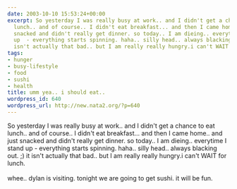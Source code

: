 ```yaml
---
date: 2003-10-10 15:53:24+00:00
excerpt: So yesterday I was really busy at work.. and I didn't get a chance to eat
  lunch.. and of course.. I didn't eat breakfast... and then I came home.. and just
  snacked and didn't really get dinner. so today.. I am dieing.. everytime I stand
  up  - everything starts spinning. haha.. silly head.. always blacking out. ;) it
  isn't actually that bad.. but I am really really hungry.i can't WAIT for lun...
tags:
- hunger
- busy-lifestyle
- food
- sushi
- health
title: umm yea.. i should eat..
wordpress_id: 640
wordpress_url: http://new.nata2.org/?p=640
---
```


So yesterday I was really busy at work.. and I didn't get a chance to eat lunch.. and of course.. I didn't eat breakfast... and then I came home.. and just snacked and didn't really get dinner. so today.. I am dieing.. everytime I stand up  - everything starts spinning. haha.. silly head.. always blacking out. ;) it isn't actually that bad.. but I am really really hungry.i can't WAIT for lunch.<br/><br/>whee.. dylan is visiting. tonight we are going to get sushi. it will be fun.
